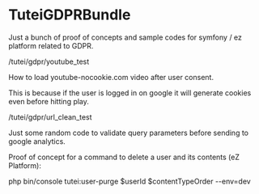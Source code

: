 # TuteiGDPRBundle

Just a bunch of proof of concepts and sample codes for symfony / ez platform related to GDPR.

/tutei/gdpr/youtube_test

How to load youtube-nocookie.com video after user consent.

This is because if the user is logged in on google it will generate cookies even before hitting play.

/tutei/gdpr/url_clean_test

Just some random code to validate query parameters before sending to google analytics.


Proof of concept for a command to delete a user and its contents (eZ Platform):

php bin/console tutei:user-purge $userId $contentTypeOrder --env=dev